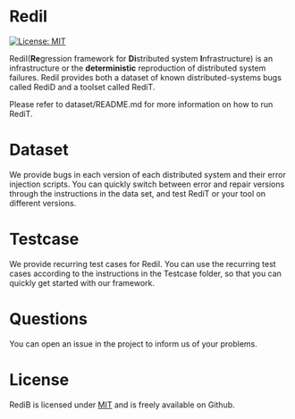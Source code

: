 # RediI

 [![License: MIT](https://img.shields.io/badge/License-MIT-yellow.svg)](https://opensource.org/licenses/MIT) 


RediI(**Re**gression framework for **Di**stributed system **I**nfrastructure) is an infrastructure or the **deterministic** reproduction of distributed system failures. RediI provides both a dataset of known distributed-systems bugs called RediD and a toolset called RediT. 

<!-- With dockers running on the machine, we can easily simulate the operation of a real-world distributed system on Redit and find defects of the system by the test events.

Currently, node failure, network partition, network delay, network packet loss, and clock drift is supported.

For Java, we can force a specific order between nodes in order to reproduce a specific time-sensitive scenario and inject failures before or after a specific method is called when a specific stack trace is present. -->

Please refer to dataset/README.md for more information on how to run RediT.


# Dataset

We provide bugs in each version of each distributed system and their error injection scripts. You can quickly switch between error and repair versions through the instructions in the data set, and test RediT or your tool on different versions.

# Testcase
We provide recurring test cases for RediI. You can use the recurring test cases according to the instructions in the Testcase folder, so that you can quickly get started with our framework.


# Questions

You can open an issue in the project to inform us of your problems. 

# License

RediB is licensed under [MIT](https://opensource.org/licenses/MIT) and is freely available on Github.
